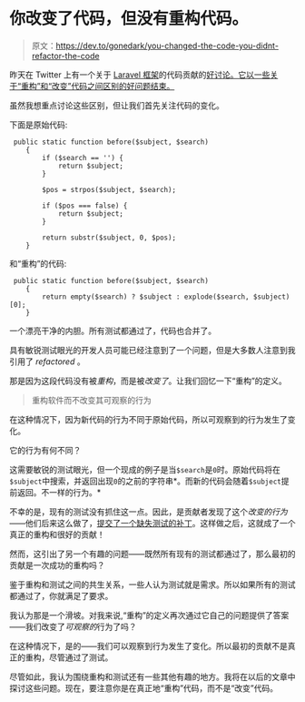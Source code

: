 # 你改变了代码，但没有重构代码。

> 原文：<https://dev.to/gonedark/you-changed-the-code-you-didnt-refactor-the-code>

昨天在 Twitter 上有一个关于 [Laravel 框架](https://github.com/laravel/framework)的代码贡献的[好讨论。它以一些关于“重构”和“改变”代码之间区别的好问题结束。](https://twitter.com/JacobBennett/status/884776645743267845)

虽然我想重点讨论这些区别，但让我们首先关注代码的变化。

下面是原始代码:

```
 public static function before($subject, $search)
    {
        if ($search == '') {
            return $subject;
        }

        $pos = strpos($subject, $search);

        if ($pos === false) {
            return $subject;
        }

        return substr($subject, 0, $pos);
    } 
```

和“重构”的代码:

```
 public static function before($subject, $search)
    {
        return empty($search) ? $subject : explode($search, $subject)[0];
    } 
```

一个漂亮干净的内胆。所有测试都通过了，代码也合并了。

具有敏锐测试眼光的开发人员可能已经注意到了一个问题，但是大多数人注意到我引用了 *refactored* 。

那是因为这段代码没有被*重构*，而是被*改变了*。让我们回忆一下“重构”的定义。

> 重构软件而不改变其可观察的行为

在这种情况下，因为新代码的行为不同于原始代码，所以可观察到的行为发生了变化。

它的行为有何不同？

这需要敏锐的测试眼光，但一个现成的例子是当`$search`是`0`时。原始代码将在`$subject`中搜索，并返回出现`0`的之前的字符串*。而新的代码会随着`$subject`提前返回。不一样的行为。*

不幸的是，现有的测试没有抓住这一点。因此，是贡献者发现了这个*改变的行为*——他们后来这么做了，[提交了一个缺失测试的补丁](https://github.com/laravel/framework/pull/19995)。这样做之后，这就成了一个真正的重构和很好的贡献！

然而，这引出了另一个有趣的问题——既然所有现有的测试都通过了，那么最初的贡献是一次成功的重构吗？

鉴于重构和测试之间的共生关系，一些人认为测试就是需求。所以如果所有的测试都通过了，你就满足了要求。

我认为那是一个滑坡。对我来说,“重构”的定义再次通过它自己的问题提供了答案——我们改变了*可观察的*行为了吗？

在这种情况下，是的——我们可以观察到行为发生了变化。所以最初的贡献不是真正的重构，尽管通过了测试。

尽管如此，我认为围绕重构和测试还有一些其他有趣的地方。我将在以后的文章中探讨这些问题。现在，要注意你是在真正地“重构”代码，而不是“改变”代码。